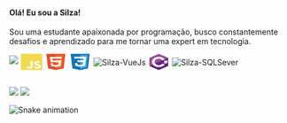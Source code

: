 #### Olá! Eu sou a Silza!
Sou uma estudante apaixonada por programação, busco constantemente desafios e aprendizado para me tornar uma expert em tecnologia. 


 <picture>
<source
  srcset="https://github-readme-stats.vercel.app/api?username=silzagomes&show_icons=true&theme=dark"
  media="(prefers-color-scheme: dark)"
/>
<source
  srcset="https://github-readme-stats.vercel.app/api?username=silzagomes&show_icons=true"
  media="(prefers-color-scheme: light), (prefers-color-scheme: no-preference)"
/>
<img src="https://github-readme-stats.vercel.app/api?username=anuraghazra&show_icons=true" />
</picture>
  <img align="center" alt="Silza-Js" height="30" width="40" src="https://raw.githubusercontent.com/devicons/devicon/master/icons/javascript/javascript-plain.svg">
  <img align="center" alt="Silza-HTML" height="30" width="40" src="https://raw.githubusercontent.com/devicons/devicon/master/icons/html5/html5-original.svg">
  <img align="center" alt="Silza-CSS" height="30" width="40" src="https://raw.githubusercontent.com/devicons/devicon/master/icons/css3/css3-original.svg">
  <img align="center" alt="Silza-VueJs" height="30" width="40" img src="https://cdn.jsdelivr.net/gh/devicons/devicon/icons/vuejs/vuejs-original.svg">
  <img align="center" alt="Silza-Csharp" height="30" width="40" src="https://raw.githubusercontent.com/devicons/devicon/master/icons/csharp/csharp-original.svg">
  <img img align="center" alt="Silza-SQLSever" height="30" width="40"src="https://img.icons8.com/color/48/000000/microsoft-sql-server.png">

</div>
  
  ##
  
 <div>
   <a href="https://www.linkedin.com/in/silza/" target="_blank"><img src="https://img.shields.io/badge/-LinkedIn-%230077B5?style=for-the-badge&logo=linkedin&logoColor=white" target="_blank"></a>
   <a href="https://instagram.com/codebysilza" target="_blank"><img src="https://img.shields.io/badge/-Instagram-%23E4405F?style=for-the-badge&logo=instagram&logoColor=white" target="_blank"></a>
   
   
     
   
       
 </div>
 
  ![Snake animation](https://github.com/silzagomes/silzagomes/blob/output/github-contribution-grid-snake.svg)
